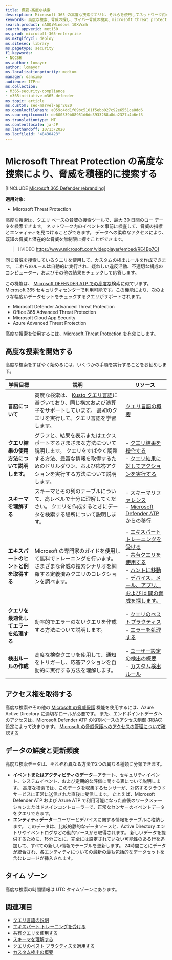 ```yaml
---
title: 概要-高度な検索
description: Microsoft 365 の高度な捜索クエリと、それらを使用してネットワーク内の脅威と弱点を積極的に発見する方法について学習する
keywords: 高度な検索、脅威の探し、サイバー脅威の検索、microsoft threat protection、microsoft 365、mtp、m365、search、query、テレメトリ、カスタム検出、スキーマ、kusto、microsoft 365、Microsoft Threat Protection
search.product: eADQiWindows 10XVcnh
search.appverid: met150
ms.prod: microsoft-365-enterprise
ms.mktglfcycl: deploy
ms.sitesec: library
ms.pagetype: security
f1.keywords:
- NOCSH
ms.author: lomayor
author: lomayor
ms.localizationpriority: medium
manager: dansimp
audience: ITPro
ms.collection:
- M365-security-compliance
- m365initiative-m365-defender
ms.topic: article
ms.custom: seo-marvel-apr2020
ms.openlocfilehash: a059c4dd1f09bc5101f5ebb027c92e6551ca8dd6
ms.sourcegitcommit: de600339b08951d6dd3933288a8da2327a4b6ef3
ms.translationtype: MT
ms.contentlocale: ja-JP
ms.lasthandoff: 10/13/2020
ms.locfileid: "48430423"
---
```

# <a name="proactively-hunt-for-threats-with-advanced-hunting-in-microsoft-threat-protection"></a>Microsoft Threat Protection の高度な捜索により、脅威を積極的に捜索する

[!INCLUDE [Microsoft 365 Defender rebranding](../includes/microsoft-defender.md)]


**適用対象:**
- Microsoft Threat Protection

高度な捜索は、クエリ ベースの脅威の捜索ツールで、最大 30 日間のロー データを検索できます。 ネットワーク内のイベントを事前に検査して、脅威の指標とエンティティを見つけることができます。 データへの柔軟なアクセスにより、既知の脅威と潜在的な脅威を無制限に探すことができます。
<p></p>

> [!VIDEO https://www.microsoft.com/videoplayer/embed/RE4Bp7O]

同じ脅威を捜索しているクエリを使用して、カスタムの検出ルールを作成できます。 これらのルールは自動的に実行され、疑わしい違反活動、不適切な構成のコンピューター、およびその他の結果をチェックして応答します。

この機能は、 [Microsoft DEFENDER ATP での高度な](https://docs.microsoft.com/windows/security/threat-protection/microsoft-defender-atp/advanced-hunting-overview)検索に似ています。 Microsoft 365 セキュリティセンターで利用可能です。この機能により、次のような幅広いデータセットをチェックするクエリがサポートされます。

- Microsoft Defender Advanced Threat Protection
- Office 365 Advanced Threat Protection
- Microsoft Cloud App Security
- Azure Advanced Threat Protection

高度な捜索を使用するには、[Microsoft Threat Protection を有効](mtp-enable.md)にします。

## <a name="get-started-with-advanced-hunting"></a>高度な捜索を開始する

高度な検索をすばやく始めるには、いくつかの手順を実行することをお勧めします。

| 学習目標 | 説明 | リソース |
|--|--|--|
| **言語について** | 高度な検索は、 [Kusto クエリ言語](https://docs.microsoft.com/azure/kusto/query/)に基づいており、同じ構文および演算子をサポートしています。 最初のクエリを実行して、クエリ言語を学習します。 | [クエリ言語の概要](advanced-hunting-query-language.md) |
| **クエリ結果の使用方法について説明します。** | グラフと、結果を表示またはエクスポートするさまざまな方法について説明します。 クエリをすばやく調整する方法、豊富な情報を取得するためのドリルダウン、および応答アクションを実行する方法について説明します。 | - [クエリ結果を操作する](advanced-hunting-query-results.md)<br>- [クエリ結果に対してアクションを実行する](advanced-hunting-take-action.md) |
| **スキーマを理解する** | スキーマとその列のテーブルについて、高レベルで十分に理解してください。 クエリを作成するときにデータを検索する場所について説明します。 | - [スキーマリファレンス](advanced-hunting-schema-tables.md)<br>- [Microsoft Defender ATP からの移行](advanced-hunting-migrate-from-mdatp.md) |
| **エキスパートのヒントと例を取得する** | Microsoft の専門家のガイドを使用して無料でトレーニングを行います。 さまざまな脅威の捜索シナリオを網羅する定義済みクエリのコレクションを調べます。 | - [エキスパートトレーニングを受ける](advanced-hunting-expert-training.md)<br>- [共有クエリを使用する](advanced-hunting-shared-queries.md)<br>- [ハントに移動](advanced-hunting-go-hunt.md)<br>- [デバイス、メール、アプリ、および id 間の脅威を探します。](advanced-hunting-query-emails-devices.md) |
| **クエリを最適化してエラーを処理する** | 効率的でエラーのないクエリを作成する方法について説明します。 | - [クエリのベストプラクティス](advanced-hunting-best-practices.md)<br>- [エラーを処理する](advanced-hunting-errors.md) |
| **検出ルールの作成** | 高度な検索クエリを使用して、通知をトリガーし、応答アクションを自動的に実行する方法を理解します。 | - [ユーザー設定の検出の概要](custom-detections-overview.md)<br>- [カスタム検出ルール](custom-detection-rules.md) |

## <a name="get-access"></a>アクセス権を取得する
高度な検索やその他の [Microsoft の脅威保護](microsoft-threat-protection.md) 機能を使用するには、Azure Active Directory に適切なロールが必要です。 また、エンドポイントデータへのアクセスは、Microsoft Defender ATP の役割ベースのアクセス制御 (RBAC) 設定によって決まります。 [Microsoft の脅威保護へのアクセスの管理について確認する](mtp-permissions.md)

## <a name="data-freshness-and-update-frequency"></a>データの鮮度と更新頻度
高度な検索データは、それぞれ異なる方法で2つの異なる種類に分類できます。

- **イベントまたはアクティビティのデータ**—アラート、セキュリティイベント、システムイベント、および定期的な評価に関する表について説明します。 高度な検索では、このデータを収集するセンサーが、対応するクラウドサービスに正常に送信された直後に受信します。 たとえば、Microsoft Defender ATP および Azure ATP で利用可能になった直後のワークステーションまたはドメインコントローラーで、正常なセンサーのイベントデータをクエリできます。
- **エンティティデータ**—ユーザーとデバイスに関する情報をテーブルに格納します。 このデータは、比較的静的なデータソースと、Active Directory エントリやイベントログなどの動的ソースから取得されます。 新しいデータを提供するために、15分ごとに、完全には設定されていない可能性のある行を追加して、すべての新しい情報でテーブルを更新します。 24時間ごとにデータが統合され、各エンティティについての最新の最も包括的なデータセットを含むレコードが挿入されます。

## <a name="time-zone"></a>タイム ゾーン
高度な検索の時間情報は UTC タイムゾーンにあります。

## <a name="related-topics"></a>関連項目
- [クエリ言語の説明](advanced-hunting-query-language.md)
- [エキスパート トレーニングを受ける](advanced-hunting-expert-training.md)
- [共有クエリを使用する](advanced-hunting-shared-queries.md)
- [スキーマを理解する](advanced-hunting-schema-tables.md)
- [クエリのベスト プラクティスを適用する](advanced-hunting-best-practices.md)
- [カスタム検出の概要](custom-detections-overview.md)

